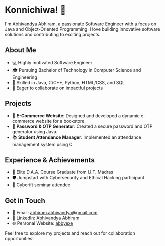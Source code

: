 # Konnichiwa! 👋

I'm Abhivandya Abhiram, a passionate Software Engineer with a focus on Java and Object-Oriented Programming. I love building innovative software solutions and contributing to exciting projects. 

## About Me

- 💻 Highly motivated Software Engineer
- 🎓 Pursuing Bachelor of Technology in Computer Science and Engineering
- 🌟 Skilled in Java, C/C++, Python, HTML/CSS, and SQL
- 🚀 Eager to collaborate on impactful projects

## Projects

- 🛒 **E-Commerce Website**: Designed and developed a dynamic e-commerce website for a bookstore.
- 🔐 **Password & OTP Generator**: Created a secure password and OTP generator using Java.
- 📚 **Student Attendance Manager**: Implemented an attendance management system using C.

## Experience & Achievements

- 🏅 Elite D.A.A. Course Graduate from I.I.T. Madras
- 🛡️ Jumpstart with Cybersecurity and Ethical Hacking participant
- 📝 Cyberift seminar attendee

## Get in Touch

- 📧 Email: abhiram.abhivandya@gmail.com
- 💼 LinkedIn: [Abhivandya Abhiram](https://linkedin.com/in/abbyexe)
- 🌐 Personal Website: [abbyexe](https://abbyexe.github.io)

Feel free to explore my projects and reach out for collaboration opportunities!
